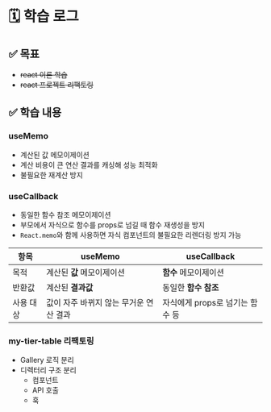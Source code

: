 # 🗓️ 학습 로그

## ✅ 목표

- ~~react 이론 학습~~
- ~~react 프로젝트 리팩토링~~

## ✅ 학습 내용

### useMemo

- 계산된 값 메모이제이션
- 계산 비용이 큰 연산 결과를 캐싱해 성능 최적화
- 불필요한 재계산 방지

### useCallback

- 동일한 함수 참조 메모이제이션
- 부모에서 자식으로 함수를 props로 넘길 때 함수 재생성을 방지
- `React.memo`와 함께 사용하면 자식 컴포넌트의 불필요한 리렌더링 방지 가능

| 항목      | useMemo                                | useCallback                     |
| --------- | -------------------------------------- | ------------------------------- |
| 목적      | 계산된 **값** 메모이제이션             | **함수** 메모이제이션           |
| 반환값    | 계산된 **결과값**                      | 동일한 **함수 참조**            |
| 사용 대상 | 값이 자주 바뀌지 않는 무거운 연산 결과 | 자식에게 props로 넘기는 함수 등 |

### my-tier-table 리팩토링

- Gallery 로직 분리
- 디렉터리 구조 분리
  - 컴포넌트
  - API 호출
  - 훅
